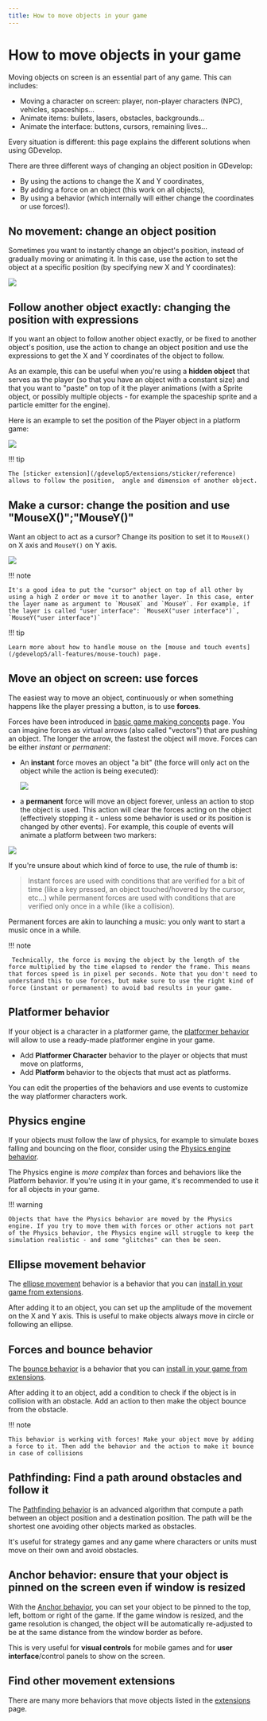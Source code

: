 ```yaml
---
title: How to move objects in your game
---
```

# How to move objects in your game

Moving objects on screen is an essential part of any game. This can includes:

* Moving a character on screen: player, non-player characters (NPC), vehicles, spaceships...
* Animate items: bullets, lasers, obstacles, backgrounds...
* Animate the interface: buttons, cursors, remaining lives...

Every situation is different: this page explains the different solutions when using GDevelop.

There are three different ways of changing an object position in GDevelop:

* By using the actions to change the X and Y coordinates,
* By adding a force on an object (this work on all objects),
* By using a behavior (which internally will either change the coordinates or use forces!).

## No movement: change an object position

Sometimes you want to instantly change an object's position, instead of gradually moving or animating it. In this case, use the action to set the object at a specific position (by specifying new X and Y coordinates):

![](/gdevelop5/tutorials/set-object-position.png)

## Follow another object exactly: changing the position with expressions

If you want an object to follow another object exactly, or be fixed to another object's position, use the action to change an object position and use the expressions to get the X and Y coordinates of the object to follow.

As an example, this can be useful when you're using a **hidden object** that serves as the player (so that you have an object with a constant size) and that you want to "paste" on top of it the player animations (with a Sprite object, or possibly multiple objects - for example the spaceship sprite and a particle emitter for the engine).

Here is an example to set the position of the Player object in a platform game:

![](/gdevelop5/tutorials/follow-object-set-position.png)

!!! tip
    
        
    The [sticker extension](/gdevelop5/extensions/sticker/reference) allows to follow the position,  angle and dimension of another object.
    

## Make a cursor: change the position and use "MouseX()";"MouseY()"

Want an object to act as a cursor? Change its position to set it to `MouseX()` on X axis and `MouseY()` on Y axis.

![](/gdevelop5/tutorials/cursor-set-position.png)

!!! note

    It's a good idea to put the "cursor" object on top of all other by using a high Z order or move it to another layer. In this case, enter the layer name as argument to `MouseX` and `MouseY`. For example, if the layer is called "user interface": `MouseX("user interface")`, `MouseY("user interface")`

!!! tip

    Learn more about how to handle mouse on the [mouse and touch events](/gdevelop5/all-features/mouse-touch) page.

## Move an object on screen: use forces

The easiest way to move an object, continuously or when something happens like the player pressing a button, is to use **forces**.

Forces have been introduced in [basic game making concepts](/gdevelop5/tutorials/basic-game-making-concepts) page. You can imagine forces as virtual arrows (also called "vectors") that are pushing an object. The longer the arrow, the fastest the object will move. Forces can be either *instant* or *permanent*:

* An **instant** force moves an object "a bit" (the force will only act on the object while the action is being executed):

  ![](/gdevelop5/tutorials/instant-force-example.png)

* a **permanent** force will move an object forever, unless an action to stop the object is used. This action will clear the forces acting on the object (effectively stopping it - unless some behavior is used or its position is changed by other events). For example, this couple of events will animate a platform between two markers:

![](/gdevelop5/tutorials/animate-platform-permanent-forces.png)

If you're unsure about which kind of force to use, the rule of thumb is: 

> Instant forces are used with conditions that are verified for a bit of time (like a key pressed, an object touched/hovered by the cursor, etc...) while permanent forces are used with conditions that are verified only once in a while (like a collision).

Permanent forces are akin to launching a music: you only want to start a music once in a while.

!!! note

     Technically, the force is moving the object by the length of the force multiplied by the time elapsed to render the frame. This means that forces speed is in pixel per seconds. Note that you don't need to understand this to use forces, but make sure to use the right kind of force (instant or permanent) to avoid bad results in your game.

## Platformer behavior

If your object is a character in a platformer game, the [platformer behavior](/gdevelop5/behaviors/platformer) will allow to use a ready-made platformer engine in your game. 

* Add **Platformer Character** behavior to the player or objects that must move on platforms,
* Add **Platform** behavior to the objects that must act as platforms.

You can edit the properties of the behaviors and use events to customize the way platformer characters work.

## Physics engine

If your objects must follow the law of physics, for example to simulate boxes falling and bouncing on the floor, consider using the [Physics engine behavior](/gdevelop5/behaviors/physics2).

The Physics engine is *more complex* than forces and behaviors like the Platform behavior. If you're using it in your game, it's recommended to use it for all objects in your game.

!!! warning

    Objects that have the Physics behavior are moved by the Physics engine. If you try to move them with forces or other actions not part of the Physics behavior, the Physics engine will struggle to keep the simulation realistic - and some "glitches" can then be seen.

## Ellipse movement behavior

The [ellipse movement](/gdevelop5/extensions/ellipse-movement/reference) behavior is a behavior that you can [install in your game from extensions](/gdevelop5/extensions/search).

After adding it to an object, you can set up the amplitude of the movement on the X and Y axis. This is useful to make objects always move in circle or following an ellipse.

## Forces and bounce behavior

The [bounce behavior](/gdevelop5/behaviors/bounce) is a behavior that you can [install in your game from extensions](/gdevelop5/extensions/search).

After adding it to an object, add a condition to check if the object is in collision with an obstacle. Add an action to then make the object bounce from the obstacle.

!!! note

    This behavior is working with forces! Make your object move by adding a force to it. Then add the behavior and the action to make it bounce in case of collisions

## Pathfinding: Find a path around obstacles and follow it

The [Pathfinding behavior](/gdevelop5/behaviors/pathfinding) is an advanced algorithm that compute a path between an object position and a destination position. The path will be the shortest one avoiding other objects marked as obstacles.

It's useful for strategy games and any game where characters or units must move on their own and avoid obstacles.

## Anchor behavior: ensure that your object is pinned on the screen even if window is resized

With the [Anchor behavior](/gdevelop5/behaviors/anchor), you can set your object to be pinned to the top, left, bottom or right of the game. If the game window is resized, and the game resolution is changed, the object will be automatically re-adjusted to be at the same distance from the window border as before.

This is very useful for **visual controls** for mobile games and for **user interface**/control panels to show on the screen.

## Find other movement extensions
There are many more behaviors that move objects listed in the [extensions](/gdevelop5/extensions#movement) page.